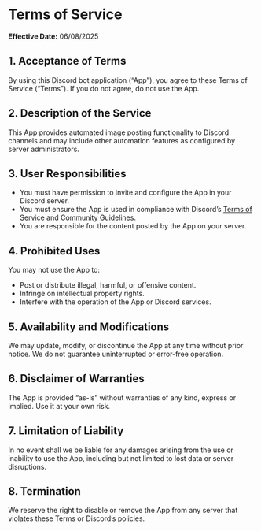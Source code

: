 # Terms of Service

**Effective Date:** 06/08/2025

## 1. Acceptance of Terms

By using this Discord bot application (“App”), you agree to these Terms of Service (“Terms”). If you do not agree, do not use the App.

## 2. Description of the Service

This App provides automated image posting functionality to Discord channels and may include other automation features as configured by server administrators.

## 3. User Responsibilities

- You must have permission to invite and configure the App in your Discord server.
- You must ensure the App is used in compliance with Discord’s [Terms of Service](https://discord.com/terms) and [Community Guidelines](https://discord.com/guidelines).
- You are responsible for the content posted by the App on your server.

## 4. Prohibited Uses

You may not use the App to:

- Post or distribute illegal, harmful, or offensive content.
- Infringe on intellectual property rights.
- Interfere with the operation of the App or Discord services.

## 5. Availability and Modifications

We may update, modify, or discontinue the App at any time without prior notice. We do not guarantee uninterrupted or error-free operation.

## 6. Disclaimer of Warranties

The App is provided “as-is” without warranties of any kind, express or implied. Use it at your own risk.

## 7. Limitation of Liability

In no event shall we be liable for any damages arising from the use or inability to use the App, including but not limited to lost data or server disruptions.

## 8. Termination

We reserve the right to disable or remove the App from any server that violates these Terms or Discord’s policies.

